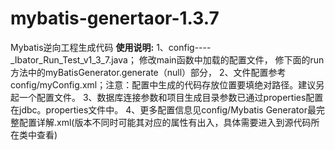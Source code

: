 # mybatis-genertaor-1.3.7
Mybatis逆向工程生成代码
<b>使用说明:</b>
1、config----_Ibator_Run_Test_v1_3_7.java； 修改main函数中加载的配置文件， 修下面的run方法中的myBatisGenerator.generate（null）部分，
2、文件配置参考config/myConfig.xml；注意：配置中生成的代码存放位置要填绝对路径。建议另起一个配置文件。
3、数据库连接参数和项目生成目录参数已通过properties配置在jdbc。properties文件中。
4、更多配置信息见config/Mybatis Generator最完整配置详解.xml(版本不同时可能其对应的属性有出入，具体需要进入到源代码所在类中查看)
